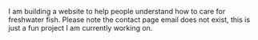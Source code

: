 I am building a website to help people understand how to care for freshwater fish. Please note the contact page email does not exist, this is just a fun project I am currently working on.
